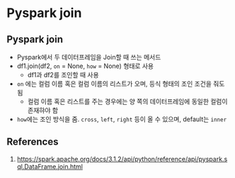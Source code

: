 # Pyspark join

## Pyspark join

- Pyspark에서 두 데이터프레임을 Join할 때 쓰는 메서드
- df1.join(df2, `on` = None, `how` = None) 형태로 사용
  - df1과 df2를 조인할 때 사용
- `on` 에는 컬럼 이름 혹은 컬럼 이름의 리스트가 오며, 등식 형태의 조인 조건을 줘도 됨
  - 컬럼 이름 혹은 리스트를 주는 경우에는 양 쪽의 데이터프레임에 동일한 컬럼이 존재햐야 함
- `how`에는 조인 방식을 줌. `cross`, `left`, `right` 등이 올 수 있으며, default는 `inner`

## References

1. https://spark.apache.org/docs/3.1.2/api/python/reference/api/pyspark.sql.DataFrame.join.html
